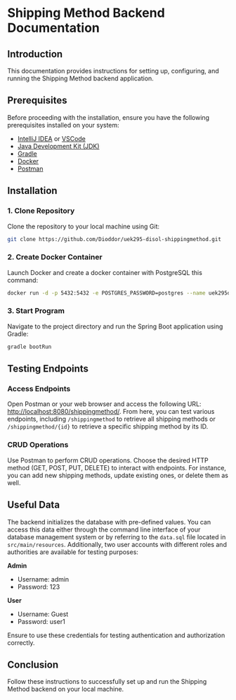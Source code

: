 # Shipping Method Backend Documentation

## Introduction

This documentation provides instructions for setting up, configuring, and running the Shipping Method backend application.

## Prerequisites

Before proceeding with the installation, ensure you have the following prerequisites installed on your system:

- [IntelliJ IDEA](https://www.jetbrains.com/idea/) or [VSCode](https://code.visualstudio.com/) 
- [Java Development Kit (JDK)](https://www.oracle.com/java/technologies/javase-jdk11-downloads.html)
- [Gradle](https://gradle.org/install/)
- [Docker](https://www.docker.com/products/docker-desktop)
- [Postman](https://www.postman.com/downloads/)

## Installation

### 1. Clone Repository

Clone the repository to your local machine using Git:

```bash
git clone https://github.com/Dioddor/uek295-disol-shippingmethod.git
```

### 2. Create Docker Container

Launch Docker and create a docker container with PostgreSQL this command: 

```bash
docker run -d -p 5432:5432 -e POSTGRES_PASSWORD=postgres --name uek295db postgres
```

### 3. Start Program

Navigate to the project directory and run the Spring Boot application using Gradle:

```bash
gradle bootRun
```

## Testing Endpoints

### Access Endpoints

Open Postman or your web browser and access the following URL: [http://localhost:8080/shippingmethod/](http://localhost:8080/shippingmethod/). From here, you can test various endpoints, including `/shippingmethod` to retrieve all shipping methods or `/shippingmethod/{id}` to retrieve a specific shipping method by its ID.

### CRUD Operations

Use Postman to perform CRUD operations. Choose the desired HTTP method (GET, POST, PUT, DELETE) to interact with endpoints. For instance, you can add new shipping methods, update existing ones, or delete them as well.

## Useful Data

The backend initializes the database with pre-defined values. You can access this data either through the command line interface of your database management system or by referring to the `data.sql` file located in `src/main/resources`. Additionally, two user accounts with different roles and authorities are available for testing purposes:

**Admin**

- Username: admin
- Password: 123

**User**

- Username: Guest
- Password: user1

Ensure to use these credentials for testing authentication and authorization correctly.

## Conclusion

Follow these instructions to successfully set up and run the Shipping Method backend on your local machine.



